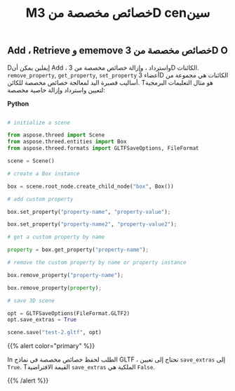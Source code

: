 ﻿---
title: Mخصائص مخصصة من 3D cenسين
type: docs
weight: 80
url: /ar/python-net/manipulate-custom-properties-of-a-3d-scene/
description: Dإيفلين يمكن أن Add ، واسترداد ، وإزالة خصائص مخصصة من 3D الكائنات. RemoveProperty ، GetProperty ، أعضاء etProperty من 3D الكائنات هي مجموعة من طرق قصيرة اليد لمعالجة خصائص مخصصة للكائن.
---
## **Add ، Retrieve و ememove خصائص مخصصة من 3D O**
Dإيفلين يمكن أن Add ، واسترداد ، وإزالة خصائص مخصصة من 3D الكائنات. `remove_property`, `get_property`, `set_property` أعضاء 3D الكائنات هي مجموعة من أساليب قصيرة اليد لمعالجة خصائص مخصصة للكائن. Tهو مثال التعليمات البرمجية لتعيين واسترداد وإزالة خاصية مخصصة:

**Python**

```py

# initialize a scene 

from aspose.threed import Scene
from aspose.threed.entities import Box
from aspose.threed.formats import GLTFSaveOptions, FileFormat

scene = Scene()

# create a Box instance

box = scene.root_node.create_child_node("box", Box())

# add custom property

box.set_property("property-name", "property-value");

box.set_property("property-name2", "property-value2");

# get a custom property by name

property = box.get_property("property-name");

# remove the custom property by name or property instance

box.remove_property("property-name");

box.remove_property(property);

# save 3D scene

opt = GLTFSaveOptions(FileFormat.GLTF2)
opt.save_extras = True

scene.save("test-2.gltf", opt)

```

{{% alert color="primary" %}} 

In الطلب لحفظ خصائص مخصصة في نماذج GLTF ، تحتاج إلى تعيين `save_extras` إلى `True`. Tالقيمة الافتراضية `save_extras` الملكية هي `False`.

{{% /alert %}}
